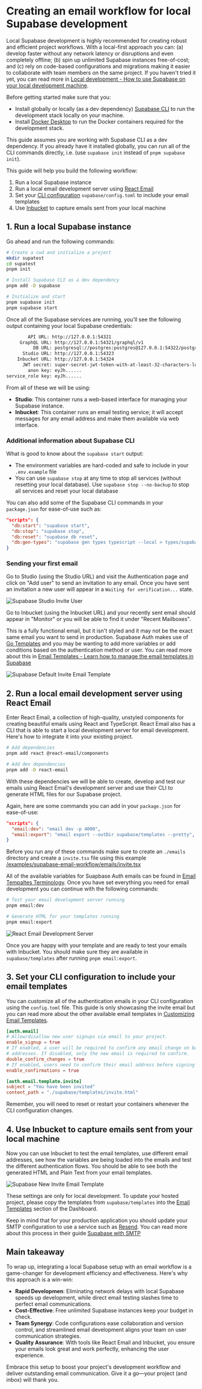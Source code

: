 # Creating an email workflow for local Supabase development

Local Supabase development is highly recommended for creating robust and efficient project workflows. With a local-first approach you can: (a) develop faster without any network latency or disruptions and even completely offline; (b) spin up unlimited Supabase instances free-of-cost; and (c) rely on code-based configurations and migrations making it easier to collaborate with team members on the same project. If you haven't tried it yet, you can read more in [Local development - How to use Supabase on your local development machine](https://supabase.com/docs/guides/cli/local-development).

Before getting started make sure that you:

- Install globally or locally (as a dev dependency) [Supabase CLI](https://supabase.com/docs/guides/cli/getting-started) to run the development stack locally on your machine.
- Install [Docker Desktop](https://docs.docker.com/desktop) to run the Docker containers required for the development stack.

This guide assumes you are working with Supabase CLI as a dev dependency. If you already have it installed globally, you can run all of the CLI commands directly, i.e. (use `supabase init` instead of `pnpm supabase init`).

This guide will help you build the following workflow:

1. Run a local Supabase instance
2. Run a local email development server using [React Email](https://react.email/docs/cli)
3. Set your [CLI configuration](https://supabase.com/docs/guides/cli/config) `supabase/config.toml` to include your email templates
4. Use [Inbucket](https://github.com/inbucket/inbucket) to capture emails sent from your local machine

## 1. Run a local Supabase instance

Go ahead and run the following commands:

```bash
# Create a cwd and initialize a project
mkdir supatest
cd supatest
pnpm init

# Install Supabase CLI as a dev dependency
pnpm add -D supabase

# Initialize and start
pnpm supabase init
pnpm supabase start
```

Once all of the Supabase services are running, you'll see the following output containing your local Supabase credentials:

```bash
        API URL: http://127.0.0.1:54321
     GraphQL URL: http://127.0.0.1:54321/graphql/v1
          DB URL: postgresql://postgres:postgres@127.0.0.1:54322/postgres
      Studio URL: http://127.0.0.1:54323
    Inbucket URL: http://127.0.0.1:54324
      JWT secret: super-secret-jwt-token-with-at-least-32-characters-long
        anon key: eyJh......
service_role key: eyJh......
```

From all of these we will be using:

- **Studio**: This container runs a web-based interface for managing your Supabase instance.
- **Inbucket**: This container runs an email testing service; it will accept messages for any email address and make them available via web interface.

### Additional information about Supabase CLI

What is good to know about the `supabase start` output:

- The environment variables are hard-coded and safe to include in your `.env.example` file
- You can use `supabase stop` at any time to stop all services (without resetting your local database). Use `supabase stop --no-backup` to stop all services and reset your local database

You can also add some of the Supabase CLI commands in your `package.json` for ease-of-use such as:

```json
"scripts": {
  "db:start": "supabase start",
  "db:stop": "supabase stop",
  "db:reset": "supabase db reset",
  "db:gen-types": "supabase gen types typescript --local > types/supabase.ts"
}
```

### Sending your first email

Go to Studio (using the Studio URL) and visit the Authentication page and click on "Add user" to send an invitation to any email. Once you have sent an invitation a new user will appear in a `Waiting for verification...` state.

![Supabase Studio Invite User](assets/01-supabase-studio-invite-user.png "Supabase Studio Invite User")

Go to Inbucket (using the Inbucket URL) and your recently sent email should appear in "Monitor" or you will be able to find it under "Recent Mailboxes".

This is a fully functional email, but it isn't styled and it may not be the exact same email you want to send in production. Supabase Auth makes use of [Go Templates](https://pkg.go.dev/text/template) and you may be wanting to add more variables or add conditions based on the authentication method or user. You can read more about this in [Email Templates - Learn how to manage the email templates in Supabase](https://supabase.com/docs/guides/auth/auth-email-templates)

![Supabase Default Invite Email Template](assets/02-supabase-default-invite-email-template.png "Supabase Default Invite Email Template")

## 2. Run a local email development server using React Email

Enter React Email, a collection of high-quality, unstyled components for creating beautiful emails using React and TypeScript. React Email also has a CLI that is able to start a local development server for email development. Here's how to integrate it into your existing project.

```bash
# Add dependencies
pnpm add react @react-email/components

# Add dev dependencies
pnpm add -D react-email
```

With these dependencies we will be able to create, develop and test our emails using React Email's development server and use their CLI to generate HTML files for our Supabase project.

Again, here are some commands you can add in your `package.json` for ease-of-use:

```json
"scripts": {
  "email:dev": "email dev -p 4000",
  "email:export": "email export --outDir supabase/templates --pretty",
}
```

Before you run any of these commands make sure to create an `./emails` directory and create a `invite.tsx` file using this example [/examples/supabase-email-workflow/emails/invite.tsx](https://github.com/webscopeio/examples/blob/main/supabase-email-workflow/emails/invite.tsx)

All of the available variables for Suapbase Auth emails can be found in [Email Tempaltes Terminology](https://supabase.com/docs/guides/auth/auth-email-templates). Once you have set everything you need for email development you can continue with the following commands:

```bash
# Test your email development server running
pnpm email:dev

# Generate HTML for your templates running
pnpm email:export
```

![React Email Development Server](assets/03-react-email-development-server.png "React Email Development Server")

Once you are happy with your template and are ready to test your emails with Inbucket. You should make sure they are available in `supabase/templates` after running `pnpm email:export`.

## 3. Set your CLI configuration to include your email templates

You can customize all of the authentication emails in your CLI configuration using the `config.toml` file. This guide is only showcasing the invite email but you can read more about the other available email templates in [Customizing Email Templates](https://supabase.com/docs/guides/cli/customizing-email-templates).

```toml
[auth.email]
# Allow/disallow new user signups via email to your project.
enable_signup = true
# If enabled, a user will be required to confirm any email change on both the old, and new email
# addresses. If disabled, only the new email is required to confirm.
double_confirm_changes = true
# If enabled, users need to confirm their email address before signing in.
enable_confirmations = true

[auth.email.template.invite]
subject = "You have been invited"
content_path = "./supabase/templates/invite.html"

```

Remember, you will need to reset or restart your containers whenever the CLI configuration changes.

## 4. Use Inbucket to capture emails sent from your local machine

Now you can use Inbucket to test the email templates, use different email addresses, see how the variables are being loaded into the emails and test the different authentication flows. You should be able to see both the generated HTML and Plain Text from your email templates.

![Supabase New Invite Email Template](assets/04-supabase-new-invite-email-template.png "Supabase New Invite Email Template")

These settings are only for local development. To update your hosted project, please copy the templates from `supabase/templates` into the [Email Templates](https://arc.net/l/quote/kjchbwqk) section of the Dashboard.

Keep in mind that for your production application you should update your SMTP configuration to use a service such as [Resend](https://resend.com). You can read more about this process in their guide [Supabase with SMTP](https://resend.com/docs/send-with-supabase-smtp)

## Main takeaway

To wrap up, integrating a local Supabase setup with an email workflow is a game-changer for development efficiency and effectiveness. Here's why this approach is a win-win:

- **Rapid Developmen**: Eliminating network delays with local Supabase speeds up development, while direct email testing slashes time to perfect email communications.
- **Cost-Effective**: Free unlimited Supabase instances keep your budget in check.
- **Team Synergy**: Code configurations ease collaboration and version control, and streamlined email development aligns your team on user communication strategies.
- **Quality Assurance**: With tools like React Email and Inbucket, you ensure your emails look great and work perfectly, enhancing the user experience.

Embrace this setup to boost your project's development workflow and deliver outstanding email communication. Give it a go—your project (and inbox) will thank you.
